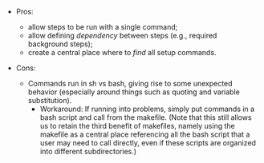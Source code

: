 - Pros:
  - allow steps to be run with a single command;
  - allow defining *dependency* between steps (e.g., required background steps);
  - create a central place where to *find* all setup commands.

- Cons:
  - Commands run in sh vs bash, giving rise to some unexpected behavior (especially around things such as quoting and variable substitution).
    - Workaround: If running into problems, simply put commands in a bash script and call from the makefile. (Note that this still allows us to retain the third benefit of makefiles, namely using the makefile as a central place referencing all the bash script that a user may need to call directly, even if these scripts are organized into different subdirectories.)
